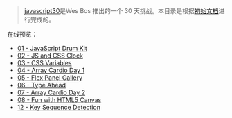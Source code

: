 > [javascript30](https://javascript30.com/)是Wes Bos 推出的一个 30 天挑战。本目录是根据[初始文档](https://github.com/wesbos/JavaScript30)进行完成的。


在线预览：
- [01 - JavaScript Drum Kit](https://xinconan.github.io/study/JavaScript30/01%20-%20JavaScript%20Drum%20Kit/index.html)
- [02 - JS and CSS Clock](https://xinconan.github.io/study/JavaScript30/02%20-%20JS%20and%20CSS%20Clock/index.html)
- [03 - CSS Variables](https://xinconan.github.io/study/JavaScript30/03%20-%20CSS%20Variables/index.html)
- [04 - Array Cardio Day 1](https://xinconan.github.io/study/JavaScript30/04%20-%20Array%20Cardio%20Day%201/index.html)
- [05 - Flex Panel Gallery](https://xinconan.github.io/study/JavaScript30/05%20-%20Flex%20Panel%20Gallery/index.html)
- [06 - Type Ahead](https://xinconan.github.io/study/JavaScript30/06%20-%20Type%20Ahead/index.html)
- [07 - Array Cardio Day 2](https://xinconan.github.io/study/JavaScript30/07%20-%20Array%20Cardio%20Day%202/index.html)
- [08 - Fun with HTML5 Canvas](https://xinconan.github.io/study/JavaScript30/08%20-%20Fun%20with%20HTML5%20Canvas/index.html)
- [12 - Key Sequence Detection](https://xinconan.github.io/study/JavaScript30/12%20-%20Key%20Sequence%20Detection/index.html)

